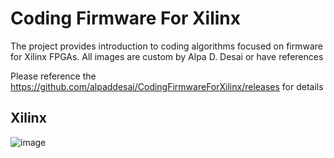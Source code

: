 # Coding Firmware For Xilinx


The project provides introduction to coding algorithms focused on firmware for Xilinx FPGAs.
All images are custom by Alpa D. Desai or have references

Please reference the https://github.com/alpaddesai/CodingFirmwareForXilinx/releases for details

## Xilinx
![image](!Xilinx.png)



